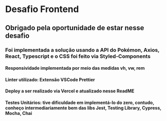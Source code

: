 # Desafio Frontend
## Obrigado pela oportunidade de estar nesse desafio
### Foi implementada a solução usando a API do Pokémon, Axios, React, Typescript e o CSS foi feito via Styled-Components
#### Responsividade implementada por meio das medidas vh, vw, rem
#### Linter utilizado: Extensão VSCode Prettier
#### Deploy a ser realizado via Vercel e atualizado nesse ReadME
#### Testes Unitários: tive dificuldade em implementá-lo do zero, contudo, conheço intermediariamente bem das libs Jest, Testing Library, Cypress, Mocha, Chai
